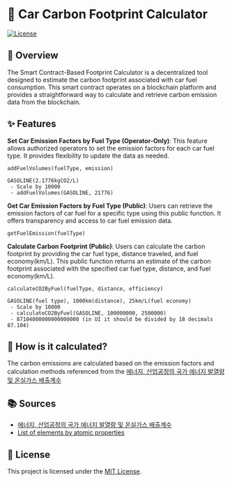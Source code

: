 # 🚗 Car Carbon Footprint Calculator

[![License](https://img.shields.io/badge/License-MIT-blue.svg)](LICENSE)

## 📖 Overview
The Smart Contract-Based Footprint Calculator is a decentralized tool designed to estimate the carbon footprint associated with car fuel consumption. This smart contract operates on a blockchain platform and provides a straightforward way to calculate and retrieve carbon emission data from the blockchain.

## ✨ Features
**Set Car Emission Factors by Fuel Type (Operator-Only)**: This feature allows authorized operators to set the emission factors for each car fuel type. It provides flexibility to update the data as needed.
```
addFuelVolumes(fuelType, emission)

GASOLINE(2.1776kgCO2/L)
 - Scale by 10000
 - addFuelVolumes(GASOLINE, 21776)
```

**Get Car Emission Factors by Fuel Type (Public)**: Users can retrieve the emission factors of car fuel for a specific type using this public function. It offers transparency and access to car fuel emission data.
```
getFuelEmission(fuelType)
```

**Calculate Carbon Footprint (Public)**: Users can calculate the carbon footprint by providing the car fuel type, distance traveled, and fuel economy(km/L). This public function returns an estimate of the carbon footprint associated with the specified car fuel type, distance, and fuel economy(km/L).
```
calculateCO2ByFuel(fuelType, distance, efficiency)

GASOLINE(fuel type), 1000km(distance), 25km/L(fuel economy)
 - Scale by 10000
 - calculateCO2ByFuel(GASOLINE, 100000000, 2500000)
 - 87104000000000000000 (in UI it should be divided by 18 decimals 87.104)
```

## 📝 How is it calculated?
The carbon emissions are calculated based on the emission factors and calculation methods referenced from the [에너지, 산업공정의 국가 에너지 발열량 및 온실가스 배출계수](https://tips.energy.or.kr/carbon/Ggas_tatistics03.do)

## 📚 Sources
- [에너지, 산업공정의 국가 에너지 발열량 및 온실가스 배출계수](https://tips.energy.or.kr/carbon/Ggas_tatistics03.do)
- [List of elements by atomic properties](https://en.wikipedia.org/wiki/List_of_elements_by_atomic_properties)

## 📄 License
This project is licensed under the [MIT License](LICENSE).